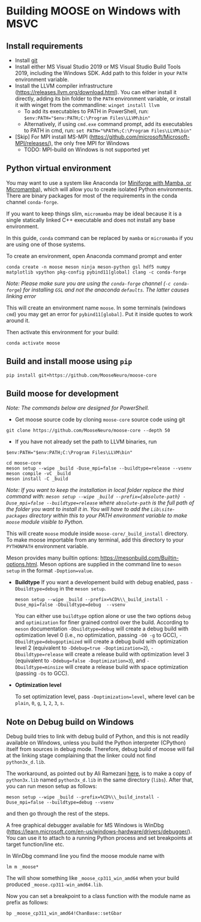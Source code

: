 # Building MOOSE on Windows with MSVC

## Install requirements
* Install [git](https://git-scm.com/downloads/win)
* Install either MS Visual Studio 2019 or MS Visual Studio Build Tools 2019, including the Windows SDK.
  Add path to this folder in your `PATH` environment variable.
* Install the LLVM compiler infrastructure (https://releases.llvm.org/download.html). You can either install it directly, adding its bin folder to the `PATH` environment variable, or install it with winget from the commandline: `winget install llvm`
  - To add its executables to PATH in PowerShell, run: `$env:PATH="$env:PATH;C:\Program Files\LLVM\bin"`
  - Alternatively, if using `cmd.exe` command prompt, add its executables to PATH in cmd, run: `set PATH="%PATH%;C:\Program Files\LLVM\bin"`
* [Skip] For MPI install MS-MPI (https://github.com/microsoft/Microsoft-MPI/releases/), the only free MPI for Windows
  - TODO: MPI-build on Windows is not supported yet

## Python virtual environment
You may want to use a system like Anaconda (or [Miniforge with Mamba, or Micromamba](https://mamba.readthedocs.io/en/latest/)), which will allow you to create isolated Python environments. There  are binary packages for most of the requirements in the conda channel `conda-forge`. 

If you want to keep things slim, `micromamba` may be ideal because it is a single statically linked C++ executable and does not install any base environment.

In this guide, `conda` command can be replaced by `mamba` or `micromamba` if you are using one of those systems. 

To create an environment, open Anaconda command prompt and enter

```
conda create -n moose meson ninja meson-python gsl hdf5 numpy matplotlib vpython pkg-config pybind11[global] clang -c conda-forge
```

*Note: Please make sure you are using the `conda-forge` channel (`-c conda-forge`) for installing `GSL` and not the anaconda `defaults`. The latter causes linking error*

This will create an environment name `moose`. In some terminals (windows `cmd`) you may get an error for `pybind11[global]`. Put it inside quotes to work around it.

Then activate this environment for your build:

```
conda activate moose
```

## Build and install moose using `pip`
```
pip install git+https://github.com/MooseNeuro/moose-core
```

## Build moose for development
*Note: The commands below are designed for PowerShell.*
* Get moose source code by cloning `moose-core` source code using git
```
git clone https://github.com/MooseNeuro/moose-core --depth 50 
```

* If you have not already set the path to LLVM binaries, run 

```
$env:PATH="$env:PATH;C:\Program Files\LLVM\bin"
```
  
```
cd moose-core
meson setup --wipe _build -Duse_mpi=false --buildtype=release --vsenv
meson compile -vC _build 
meson install -C _build
```
*Note: If you want to keep the installation in local folder replace the third command with: `meson setup --wipe _build --prefix={absolute-path} -Duse_mpi=false --buildtype=release` where `absolute-path` is the full path of the folder you want to install it in. You will have to add the `Lib\site-packages` directory within this to your PATH environment variable to make `moose` module visible to Python.*

This will create `moose` module inside `moose-core/_build_install` directory. To make moose importable from any terminal, add this directory to your `PYTHONPATH` environment variable. 

Meson provides many builtin options: https://mesonbuild.com/Builtin-options.html. Meson options are supplied in the command line to `meson setup` in the format `-Doption=value`.

  - **Buildtype**
	If you want a developement build with debug enabled, pass `-Dbuildtype=debug` in the `meson setup`.


	```
	meson setup --wipe _build --prefix=%CD%\\_build_install -Duse_mpi=false -Dbuildtype=debug  --vsenv
	```

	You can either use `buildtype` option alone or use the two options `debug` and `optimization` for finer grained control over the build. According to `meson` documentation `-Dbuildtype=debug` will create a debug build with optimization level 0 (i.e., no optimization, passing `-O0 -g` to GCC), `-Dbuildtype=debugoptimized`  will create a debug build with optimization level 2 (equivalent to `-Ddebug=true -Doptimization=2`), `-Dbuildtype=release` will create a release build with optimization level 3 (equivalent to `-Ddebug=false -Doptimization=3`), and `-Dbuildtype=minsize` will create a release build with space optimization (passing `-Os` to GCC).
	
  - **Optimization level**
	
	To set optimization level, pass `-Doptimization=level`, where level can be `plain`, `0`, `g`, `1`, `2`, `3`, `s`.


## Note on Debug build on Windows
Debug build tries to link with debug build of Python, and this is not
readily available on Windows, unless you build the Python interpreter
(CPython) itself from sources in debug mode. Therefore, debug build of
moose will fail at the linking stage complaining that the linker could
not find `python3x_d.lib`.

The workaround, as pointed out by Ali Ramezani
[here](https://stackoverflow.com/questions/66162568/lnk1104cannot-open-file-python39-d-lib),
is to make a copy of `python3x.lib` named `python3x_d.lib` in the same
directory (`libs`). After that, you can run meson setup as follows:

```
meson setup --wipe _build --prefix=%CD%\\_build_install -Duse_mpi=false --buildtype=debug --vsenv
```

and then go through the rest of the steps.

A free graphical debugger available for MS Windows is WinDbg (https://learn.microsoft.com/en-us/windows-hardware/drivers/debugger/). You can
use it to attach to a running Python process and set breakpoints at
target function/line etc.

In WinDbg command line you find the moose module name with

```
lm m _moose*
```

The will show something like `_moose_cp311_win_amd64` when your build produced `_moose.cp311-win_amd64.lib`.

Now you can set a breakpoint to a class function with the module name as prefix as follows:

```
bp _moose_cp311_win_amd64!ChanBase::setGbar
```
